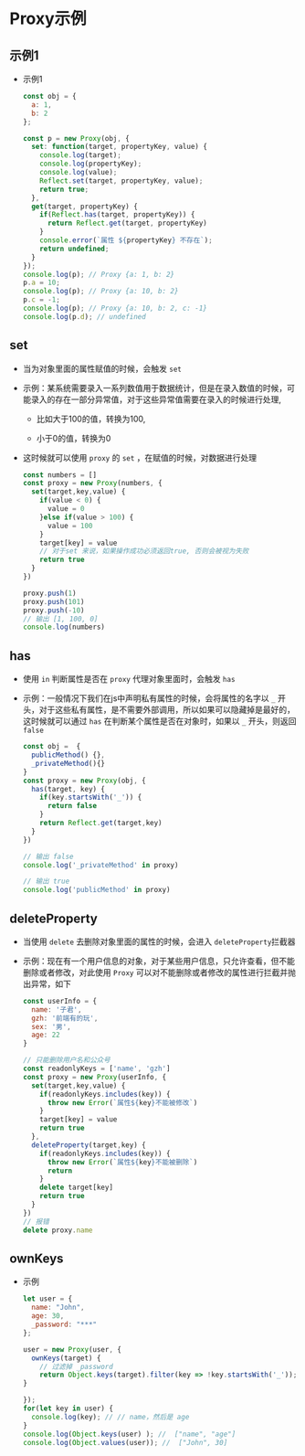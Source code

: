 # Proxy示例

## 示例1

  - 示例1

    ```javascript
    const obj = {
      a: 1,
      b: 2
    };

    const p = new Proxy(obj, {
      set: function(target, propertyKey, value) {
        console.log(target);
        console.log(propertyKey);
        console.log(value);
        Reflect.set(target, propertyKey, value);
        return true;
      },
      get(target, propertyKey) {
        if(Reflect.has(target, propertyKey)) {
          return Reflect.get(target, propertyKey)
        }
        console.error(`属性 ${propertyKey} 不存在`);
        return undefined;
      }
    });
    console.log(p); // Proxy {a: 1, b: 2}
    p.a = 10;
    console.log(p); // Proxy {a: 10, b: 2}
    p.c = -1;
    console.log(p); // Proxy {a: 10, b: 2, c: -1}
    console.log(p.d); // undefined
    ```

## set

  - 当为对象里面的属性赋值的时候，会触发 `set`

  - 示例：某系统需要录入一系列数值用于数据统计，但是在录入数值的时候，可能录入的存在一部分异常值，对于这些异常值需要在录入的时候进行处理,&#x20;

      - 比如大于100的值，转换为100,&#x20;

      - 小于0的值，转换为0

  - 这时候就可以使用 `proxy` 的 `set` ，在赋值的时候，对数据进行处理

    ```javascript
    const numbers = []
    const proxy = new Proxy(numbers, {
      set(target,key,value) {
        if(value < 0) {
          value = 0
        }else if(value > 100) {
          value = 100
        }
        target[key] = value
        // 对于set 来说，如果操作成功必须返回true, 否则会被视为失败
        return true
      }
    })

    proxy.push(1)
    proxy.push(101)
    proxy.push(-10)
    // 输出 [1, 100, 0]
    console.log(numbers)
    ```

## has

  - 使用 `in` 判断属性是否在 `proxy` 代理对象里面时，会触发 `has`

  - 示例：一般情况下我们在js中声明私有属性的时候，会将属性的名字以 `_` 开头，对于这些私有属性，是不需要外部调用，所以如果可以隐藏掉是最好的，这时候就可以通过 `has` 在判断某个属性是否在对象时，如果以 `_` 开头，则返回 `false`

    ```javascript
    const obj =  {
      publicMethod() {},
      _privateMethod(){}
    }
    const proxy = new Proxy(obj, {
      has(target, key) {
        if(key.startsWith('_')) {
          return false
        }
        return Reflect.get(target,key)
      }
    })

    // 输出 false
    console.log('_privateMethod' in proxy)

    // 输出 true
    console.log('publicMethod' in proxy)
    ```

## deleteProperty

  - 当使用 `delete` 去删除对象里面的属性的时候，会进入 `deleteProperty`拦截器

  - 示例：现在有一个用户信息的对象，对于某些用户信息，只允许查看，但不能删除或者修改，对此使用 `Proxy` 可以对不能删除或者修改的属性进行拦截并抛出异常，如下

    ```javascript
    const userInfo = {
      name: '子君',
      gzh: '前端有的玩',
      sex: '男',
      age: 22
    }

    // 只能删除用户名和公众号
    const readonlyKeys = ['name', 'gzh']
    const proxy = new Proxy(userInfo, {
      set(target,key,value) {
        if(readonlyKeys.includes(key)) {
          throw new Error(`属性${key}不能被修改`)
        }
        target[key] = value
        return true
      },
      deleteProperty(target,key) {
        if(readonlyKeys.includes(key)) {
          throw new Error(`属性${key}不能被删除`)
          return
        }
        delete target[key]
        return true
      }
    })
    // 报错
    delete proxy.name
    ```

## ownKeys

  - 示例

    ```javascript
    let user = {
      name: "John",
      age: 30,
      _password: "***"
    };

    user = new Proxy(user, {
      ownKeys(target) {
        // 过滤掉 _password
        return Object.keys(target).filter(key => !key.startsWith('_'));
    }

    });
    for(let key in user) {
      console.log(key); // // name，然后是 age
    }
    console.log(Object.keys(user) ); //  ["name", "age"]
    console.log(Object.values(user)); //  ["John", 30]
    ```
